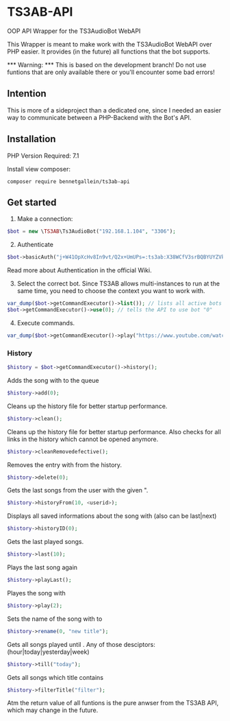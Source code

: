 # TS3AB-API
OOP API Wrapper for the TS3AudioBot WebAPI

This Wrapper is meant to make work with the TS3AudioBot WebAPI over PHP easier. It provides (in the future) all functions that the bot supports.

*** Warning: *** This is based on the development branch! Do not use funtions that are only available there or you'll encounter some bad errors! 

## Intention
This is more of a sideproject than a dedicated one, since I needed an easier way to communicate between a PHP-Backend with the Bot's API.

## Installation

PHP Version Required: 7.1

Install view composer:
```
composer require bennetgallein/ts3ab-api
```

## Get started

1. Make a connection:
```php
$bot = new \TS3AB\Ts3AudioBot("192.168.1.104", "3306");
```
2. Authenticate
```php
$bot->basicAuth("j+W41OpXcHv8In9vt/Q2x+UmUPs=:ts3ab:X38WCfV3srBQBYUYZVkMnpxyBPWlMxZs");
```
Read more about Authentication in the official Wiki.

3. Select the correct bot. Since TS3AB allows multi-instances to run at the same time, you need to choose the context you want to work with.
```php
var_dump($bot->getCommandExecutor()->list()); // lists all active bots
$bot->getCommandExecutor()->use(0); // tells the API to use bot "0"
```
4. Execute commands.
```php
var_dump($bot->getCommandExecutor()->play("https://www.youtube.com/watch?v=xxxx"));
```

### History
```php
$history = $bot->getCommandExecutor()->history();
```

Adds the song with <id> to the queue
```php
$history->add(0);
```
Cleans up the history file for better startup performance.
```php
$history->clean();
```
Cleans up the history file for better startup performance. Also checks for all links in the history which cannot be opened anymore.
```php
$history->cleanRemovedefective();
```
Removes the entry with <id> from the history.
```php
$history->delete(0);
```
Gets the last <count> songs from the user with the given <user-dbid>".
```php
$history->historyFrom(10, <userid>);
```
Displays all saved informations about the song with <id> (also can be last|next)
```php
$history->historyID(0);
```
Gets the last <count> played songs.
```php
$history->last(10);
```
Plays the last song again
```php
$history->playLast();
```
Playes the song with <id>
```php
$history->play(2);
```
Sets the name of the song with <id> to <name>
```php
$history->rename(0, "new title");
```
Gets all songs played until <date>. Any of those desciptors: (hour|today|yesterday|week)
```php
$history->till("today");
```
Gets all songs which title contains <string>
```php
$history->filterTitle("filter");
```


Atm the return value of all funtions is the pure anwser from the TS3AB API, which may change in the future.


